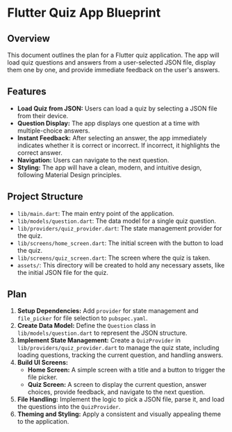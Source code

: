 
# Flutter Quiz App Blueprint

## Overview

This document outlines the plan for a Flutter quiz application. The app will load quiz questions and answers from a user-selected JSON file, display them one by one, and provide immediate feedback on the user's answers.

## Features

*   **Load Quiz from JSON:** Users can load a quiz by selecting a JSON file from their device.
*   **Question Display:** The app displays one question at a time with multiple-choice answers.
*   **Instant Feedback:** After selecting an answer, the app immediately indicates whether it is correct or incorrect. If incorrect, it highlights the correct answer.
*   **Navigation:** Users can navigate to the next question.
*   **Styling:** The app will have a clean, modern, and intuitive design, following Material Design principles.

## Project Structure

*   `lib/main.dart`: The main entry point of the application.
*   `lib/models/question.dart`: The data model for a single quiz question.
*   `lib/providers/quiz_provider.dart`: The state management provider for the quiz.
*   `lib/screens/home_screen.dart`: The initial screen with the button to load the quiz.
*   `lib/screens/quiz_screen.dart`: The screen where the quiz is taken.
*   `assets/`: This directory will be created to hold any necessary assets, like the initial JSON file for the quiz.

## Plan

1.  **Setup Dependencies:** Add `provider` for state management and `file_picker` for file selection to `pubspec.yaml`.
2.  **Create Data Model:** Define the `Question` class in `lib/models/question.dart` to represent the JSON structure.
3.  **Implement State Management:** Create a `QuizProvider` in `lib/providers/quiz_provider.dart` to manage the quiz state, including loading questions, tracking the current question, and handling answers.
4.  **Build UI Screens:**
    *   **Home Screen:** A simple screen with a title and a button to trigger the file picker.
    *   **Quiz Screen:** A screen to display the current question, answer choices, provide feedback, and navigate to the next question.
5.  **File Handling:** Implement the logic to pick a JSON file, parse it, and load the questions into the `QuizProvider`.
6.  **Theming and Styling:** Apply a consistent and visually appealing theme to the application.
